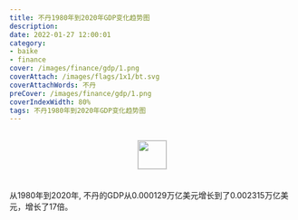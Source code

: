 ```yaml
---
title: 不丹1980年到2020年GDP变化趋势图
description: 
date: 2022-01-27 12:00:01
category:
- baike
- finance
cover: /images/finance/gdp/1.png
coverAttach: /images/flags/1x1/bt.svg
coverAttachWords: 不丹
preCover: /images/finance/gdp/1.png
coverIndexWidth: 80%
tags: 不丹1980年到2020年GDP变化趋势图
---
```




<script src="/assets/js/charts/chart.js"></script>

<div style="text-align: center; margin: 30px 0; ">
    <img src="/images/flags/1x1/bt.svg" style="width: 50px; border: 1px solid #cccccc; ">
</div>

<div style="width: 98%; margin: 0 0 35px 0; ">
    <canvas id="myChart"></canvas>
</div>

<div>
<p class="paragraph">从1980年到2020年, 不丹的GDP从0.000129万亿美元增长到了0.002315万亿美元，增长了17倍。</p>
</div>

<script>

    const dataGdp = {
        labels: [1980, 1981, 1982, 1983, 1984, 1985, 1986, 1987, 1988, 1989, 1990, 1991, 1992, 1993, 1994, 1995, 1996, 1997, 1998, 1999, 2000, 2001, 2002, 2003, 2004, 2005, 2006, 2007, 2008, 2009, 2010, 2011, 2012, 2013, 2014, 2015, 2016, 2017, 2018, 2019, 2020],
        datasets: [{
            label: '(万亿美元)  •  即刻编程  •  cn.hongkezhang.com',
            backgroundColor: 'rgb(0 0 128)',
            borderColor: 'rgb(0 0 128)',
            data: [0.000129, 0.000139, 0.000141, 0.000157, 0.000160, 0.000163, 0.000191, 0.000243, 0.000272, 0.000265, 0.000288, 0.000240, 0.000240, 0.000226, 0.000259, 0.000290, 0.000303, 0.000352, 0.000363, 0.000399, 0.000424, 0.000461, 0.000521, 0.000604, 0.000683, 0.000797, 0.000875, 0.001168, 0.001228, 0.001234, 0.001548, 0.001777, 0.001781, 0.001756, 0.001907, 0.002004, 0.002159, 0.002450, 0.002447, 0.002536, 0.002315],
            barPercentage: 0.3
        }]
    };

    const config = {
        type: 'line',
        data: dataGdp,
        options: {
            series: [
                {
                    barWidth: '20%'
                }
            ]
        }
    };

    const myChart = new Chart(
        document.getElementById('myChart'),
        config
    );
</script>
